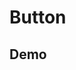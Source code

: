 <script setup>
import DatePickerPlayground from './DatePickerPlayground.vue'
</script>

# Button

## Demo
<DatePickerPlayground />

